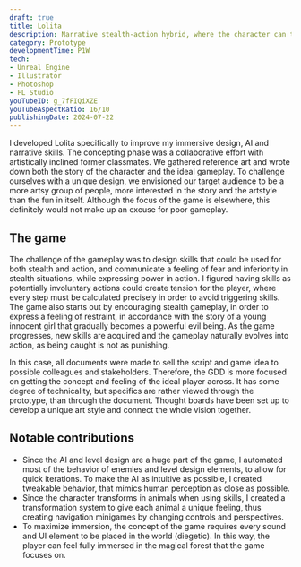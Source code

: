 ```yaml
---
draft: true
title: Lolita
description: Narrative stealth-action hybrid, where the character can transform into a multitude of animals.
category: Prototype
developmentTime: P1W
tech:
- Unreal Engine
- Illustrator
- Photoshop
- FL Studio
youTubeID: g_7fFIQiXZE
youTubeAspectRatio: 16/10
publishingDate: 2024-07-22
---
```


I developed Lolita specifically to improve my immersive design, AI and narrative skills. The concepting phase was a collaborative effort with artistically inclined former classmates. We gathered reference art and wrote down both the story of the character and the ideal gameplay. To challenge ourselves with a unique design, we envisioned our target audience to be a more artsy group of people, more interested in the story and the artstyle than the fun in itself. Although the focus of the game is elsewhere, this definitely would not make up an excuse for poor gameplay.

## The game

The challenge of the gameplay was to design skills that could be used for both stealth and action, and communicate a feeling of fear and inferiority in stealth situations, while expressing power in action. I figured having skills as potentially involuntary actions could create tension for the player, where every step must be calculated precisely in order to avoid triggering skills. The game also starts out by encouraging stealth gameplay, in order to express a feeling of restraint, in accordance with the story of a young innocent girl that gradually becomes a powerful evil being. As the game progresses, new skills are acquired and the gameplay naturally evolves into action, as being caught is not as punishing.

In this case, all documents were made to sell the script and game idea to possible colleagues and stakeholders. Therefore, the GDD is more focused on getting the concept and feeling of the ideal player across. It has some degree of technicality, but specifics are rather viewed through the prototype, than through the document. Thought boards have been set up to develop a unique art style and connect the whole vision together.

## Notable contributions

* Since the AI and level design are a huge part of the game, I automated most of the behavior of enemies and level design elements, to allow for quick iterations. To make the AI as intuitive as possible, I created tweakable behavior, that mimics human perception as close as possible.
* Since the character transforms in animals when using skills, I created a transformation system to give each animal a unique feeling, thus creating navigation minigames by changing controls and perspectives.
* To maximize immersion, the concept of the game requires every sound and UI element to be placed in the world (diegetic). In this way, the player can feel fully immersed in the magical forest that the game focuses on.
